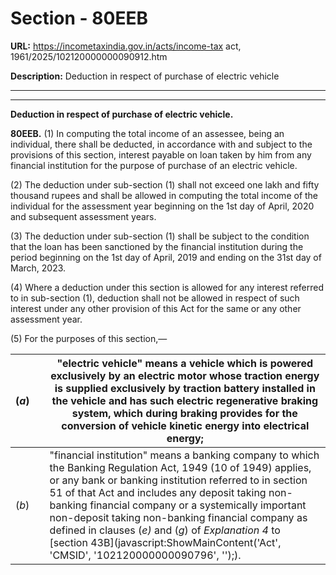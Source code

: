 # Section - 80EEB

**URL:** https://incometaxindia.gov.in/acts/income-tax act, 1961/2025/102120000000090912.htm

**Description:** Deduction in respect of purchase of electric vehicle

---

****  
  
**Deduction in respect of purchase of electric vehicle.**

**80EEB.** (1) In computing the total income of an assessee, being an individual, there shall be deducted, in accordance with and subject to the provisions of this section, interest payable on loan taken by him from any financial institution for the purpose of purchase of an electric vehicle.

(2) The deduction under sub-section (1) shall not exceed one lakh and fifty thousand rupees and shall be allowed in computing the total income of the individual for the assessment year beginning on the 1st day of April, 2020 and subsequent assessment years.

(3) The deduction under sub-section (1) shall be subject to the condition that the loan has been sanctioned by the financial institution during the period beginning on the 1st day of April, 2019 and ending on the 31st day of March, 2023.

(4) Where a deduction under this section is allowed for any interest referred to in sub-section (1), deduction shall not be allowed in respect of such interest under any other provision of this Act for the same or any other assessment year.

(5) For the purposes of this section,—

(_a_) |  |  "electric vehicle" means a vehicle which is powered exclusively by an electric motor whose traction energy is supplied exclusively by traction battery installed in the vehicle and has such electric regenerative braking system, which during braking provides for the conversion of vehicle kinetic energy into electrical energy;  
---|---|---  
(_b_) |  |  "financial institution" means a banking company to which the Banking Regulation Act, 1949 (10 of 1949) applies, or any bank or banking institution referred to in section 51 of that Act and includes any deposit taking non-banking financial company or a systemically important non-deposit taking non-banking financial company as defined in clauses (_e)_ and (_g_) of _Explanation 4_ to [section 43B](javascript:ShowMainContent\('Act', 'CMSID', '102120000000090796', ''\);).